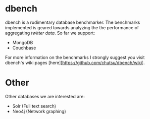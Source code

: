 # dbench
dbench is a rudimentary database benchmarker. The benchmarks implemented is geared towards analyzing the the performance of aggregating _twitter data_. So far we support:

- MongoDB
- Couchbase

For more information on the benchmarks I strongly suggest you visit dbench's wiki pages [here][https://github.com/chutsu/dbench/wiki].

# Other
Other databases we are interested are:

- Solr (Full text search)
- Neo4j (Network graphing)

